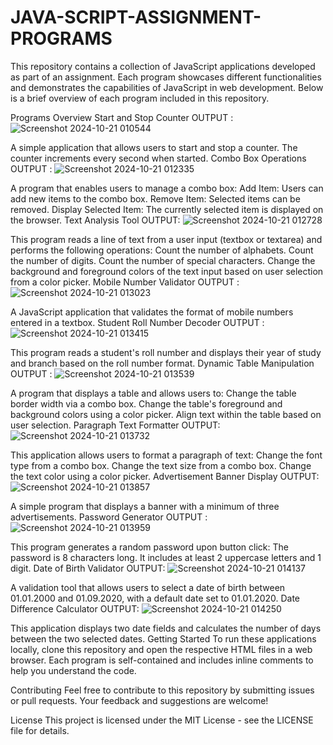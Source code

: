 # JAVA-SCRIPT-ASSIGNMENT-PROGRAMS
This repository contains a collection of JavaScript applications developed as part of an assignment. Each program showcases different functionalities and demonstrates the capabilities of JavaScript in web development. Below is a brief overview of each program included in this repository.

Programs Overview
Start and Stop Counter
OUTPUT : 
![Screenshot 2024-10-21 010544](https://github.com/user-attachments/assets/5b0b6020-a418-4204-94c2-3ddc2e9d71c7)

A simple application that allows users to start and stop a counter. The counter increments every second when started.
Combo Box Operations
OUTPUT :
![Screenshot 2024-10-21 012335](https://github.com/user-attachments/assets/283ca9bf-97f6-463b-859c-c9d054f6d145)

A program that enables users to manage a combo box:
Add Item: Users can add new items to the combo box.
Remove Item: Selected items can be removed.
Display Selected Item: The currently selected item is displayed on the browser.
Text Analysis Tool
OUTPUT:
![Screenshot 2024-10-21 012728](https://github.com/user-attachments/assets/36466b6c-f7c9-4073-a5b1-a31cb0bf5c55)

This program reads a line of text from a user input (textbox or textarea) and performs the following operations:
Count the number of alphabets.
Count the number of digits.
Count the number of special characters.
Change the background and foreground colors of the text input based on user selection from a color picker.
Mobile Number Validator
OUTPUT :
![Screenshot 2024-10-21 013023](https://github.com/user-attachments/assets/a85f08d2-1869-4118-abfc-c7d8ba64b73c)

A JavaScript application that validates the format of mobile numbers entered in a textbox.
Student Roll Number Decoder
OUTPUT :
![Screenshot 2024-10-21 013415](https://github.com/user-attachments/assets/d07bd408-b2f6-477e-a814-85e35e389f9b)

This program reads a student's roll number and displays their year of study and branch based on the roll number format.
Dynamic Table Manipulation
OUTPUT :
![Screenshot 2024-10-21 013539](https://github.com/user-attachments/assets/49373386-7276-4da5-8207-17a737ff0b8a)

A program that displays a table and allows users to:
Change the table border width via a combo box.
Change the table's foreground and background colors using a color picker.
Align text within the table based on user selection.
Paragraph Text Formatter
OUTPUT:
![Screenshot 2024-10-21 013732](https://github.com/user-attachments/assets/6ddc2fff-3a6e-4ed1-b691-46fc4a500f65)

This application allows users to format a paragraph of text:
Change the font type from a combo box.
Change the text size from a combo box.
Change the text color using a color picker.
Advertisement Banner Display
OUTPUT:
![Screenshot 2024-10-21 013857](https://github.com/user-attachments/assets/e2cf5c24-4e3f-49b5-87a2-a5fcb027d0b9)

A simple program that displays a banner with a minimum of three advertisements.
Password Generator
OUTPUT :
![Screenshot 2024-10-21 013959](https://github.com/user-attachments/assets/154c0019-a9dc-4324-b51a-6177ec35faba)

This program generates a random password upon button click:
The password is 8 characters long.
It includes at least 2 uppercase letters and 1 digit.
Date of Birth Validator
OUTPUT:
![Screenshot 2024-10-21 014137](https://github.com/user-attachments/assets/82e9aa35-d0d2-484f-9b37-71d9d7ed2739)

A validation tool that allows users to select a date of birth between 01.01.2000 and 01.09.2020, with a default date set to 01.01.2020.
Date Difference Calculator
OUTPUT:
![Screenshot 2024-10-21 014250](https://github.com/user-attachments/assets/62ed53a2-fa80-49eb-887c-be7f8c876a9d)

This application displays two date fields and calculates the number of days between the two selected dates.
Getting Started
To run these applications locally, clone this repository and open the respective HTML files in a web browser. Each program is self-contained and includes inline comments to help you understand the code.

Contributing
Feel free to contribute to this repository by submitting issues or pull requests. Your feedback and suggestions are welcome!

License
This project is licensed under the MIT License - see the LICENSE file for details.
